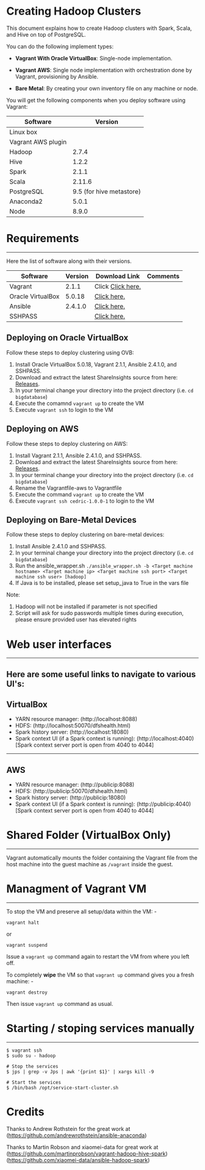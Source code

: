 Creating Hadoop Clusters
=======================
This document explains how to create Hadoop clusters with Spark, Scala, and Hive on top of PostgreSQL. 

You can do the following implement types: 

- **Vagrant With Oracle VirtualBox**: Single-node implementation.

- **Vagrant AWS**: Single node implementation with orchestration done by Vagrant, provisioning by Ansible.

- **Bare Metal**: By creating your own inventory file on any machine or node. 

You will get the following components when you deploy software using Vagrant:

|Software | Version|
| ------ | ----- | 
|Linux box ||
|Vagrant AWS plugin | 
|Hadoop| 2.7.4|
|Hive| 1.2.2|
|Spark| 2.1.1|
|Scala| 2.11.6|
|PostgreSQL| 9.5 (for hive metastore)|
|Anaconda2| 5.0.1|
|Node| 8.9.0|

# Requirements
-------------

Here the list of software along with their versions. 

|Software | Version|Download Link|Comments|
| ------ | ----- | ----- | ----- | 
|Vagrant |2.1.1|Click [Click here.](http://www.vagrantup.com/downloads.html)||
|Oracle VirtualBox |5.0.18|[Click here.](https://www.virtualbox.org/wiki/Downloads)||
|Ansible |2.4.1.0 |[Click here.](https://releases.ansible.com/ansible/)||
|SSHPASS||[Click here.](https://gist.github.com/arunoda/7790979)||


Deploying on Oracle VirtualBox
------------------------------
Follow these steps to deploy clustering using OVB:

1. Install Oracle VirtualBox 5.0.18, Vagrant 2.1.1, Ansible 2.4.1.0, and SSHPASS. 
2. Download and extract the latest ShareInsights source from here: [Releases](https://github.com/datacell/bigdatabase/releases).
3. In your terminal change your directory into the project directory
(i.e. `cd bigdatabase`)
4. Execute the comamnd ```vagrant up``` to create the VM
5. Execute ```vagrant ssh``` to login to the VM

Deploying on AWS 
-----------------
Follow these steps to deploy clustering on AWS:

1. Install Vagrant 2.1.1, Ansible 2.4.1.0, and SSHPASS. 
2. Download and extract the latest ShareInsights source from here: [Releases](https://github.com/datacell/bigdatabase/releases).
3. In your terminal change your directory into the project directory
(i.e. `cd bigdatabase`)
4. Rename the Vagrantfile-aws to Vagrantfile
5. Execute the command ```vagrant up``` to create the VM
6. Execute ```vagrant ssh cedric-1.0.0-1``` to login to the VM


Deploying on Bare-Metal Devices 
-------------------------------

Follow these steps to deploy clustering on bare-metal devices:
1. Install Ansible 2.4.1.0 and SSHPASS. 
2. In your terminal change your directory into the project directory
(i.e. `cd bigdatabase`)
3. Run the ansible_wrapper.sh ```./ansible_wrapper.sh -b <Target machine hostname> <Target machine ip> <Target machine ssh port> <Target machine ssh user> [hadoop]```
4. If Java is to be installed, please set setup_java to True in the vars file

Note: 
1. Hadoop will not be installed if parameter is not specified
2. Script will ask for sudo passwords multiple times during execution, please ensure provided user has elevated rights

# Web user interfaces
--------------------------------------------------------------------------------
Here are some useful links to navigate to various UI's:
--------------------------------------------------------------------------------
VirtualBox
--------------------------------------------------------------------------------

* YARN resource manager:  (http://localhost:8088)
* HDFS: (http://localhost:50070/dfshealth.html)
* Spark history server: (http://localhost:18080)
* Spark context UI (if a Spark context is running): (http://localhost:4040)
[Spark context server port is open from 4040 to 4044]

--------------------------------------------------------------------------------
AWS
--------------------------------------------------------------------------------
* YARN resource manager:  (http://publicip:8088)
* HDFS: (http://publicip:50070/dfshealth.html)
* Spark history server: (http://publicip:18080)
* Spark context UI (if a Spark context is running): (http://publicip:4040)
[Spark context server port is open from 4040 to 4044]

# Shared Folder (VirtualBox Only)
--------------------------------------------------------------------------------
Vagrant automatically mounts the folder containing the Vagrant file from the
host machine into the guest machine as `/vagrant` inside the guest.


# Managment of Vagrant VM
--------------------------------------------------------------------------------
To stop the VM and preserve all setup/data within the VM: -

```
vagrant halt
```

or

```
vagrant suspend
```

Issue a `vagrant up` command again to restart the VM from where you left off.


To completely **wipe** the VM so that `vagrant up` command gives you a fresh
machine: -

```
vagrant destroy
```

Then issue `vagrant up` command as usual.



# Starting / stoping services manually
--------------------------------------------------------------------------------

```
$ vagrant ssh
$ sudo su - hadoop

# Stop the services
$ jps | grep -v Jps | awk '{print $1}' | xargs kill -9

# Start the services
$ /bin/bash /opt/service-start-cluster.sh
```


# Credits

Thanks to Andrew Rothstein for the great work at
(https://github.com/andrewrothstein/ansible-anaconda)

Thanks to Martin Robson and xiaomei-data for great work at
(https://github.com/martinprobson/vagrant-hadoop-hive-spark)
(https://github.com/xiaomei-data/ansible-hadoop-spark)
